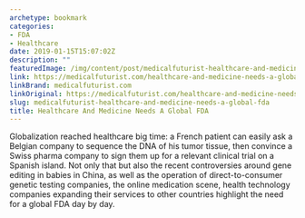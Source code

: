```yaml
---
archetype: bookmark
categories:
- FDA
- Healthcare
date: 2019-01-15T15:07:02Z
description: ""
featuredImage: /img/content/post/medicalfuturist-healthcare-and-medicine-needs-a-global-fda.JPG
link: https://medicalfuturist.com/healthcare-and-medicine-needs-a-global-fda
linkBrand: medicalfuturist.com
linkOriginal: https://medicalfuturist.com/healthcare-and-medicine-needs-a-global-fda
slug: medicalfuturist-healthcare-and-medicine-needs-a-global-fda
title: Healthcare And Medicine Needs A Global FDA
---
```

Globalization reached healthcare big time: a French patient can easily ask a Belgian company to sequence the DNA of his tumor tissue, then convince a Swiss pharma company to sign them up for a relevant clinical trial on a Spanish island. Not only that but also the recent controversies around gene editing in babies in China, as well as the operation of direct-to-consumer genetic testing companies, the online medication scene, health technology companies expanding their services to other countries highlight the need for a global FDA day by day.

